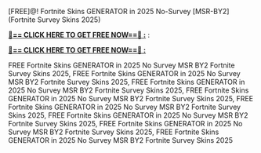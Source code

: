 [FREE]@! Fortnite Skins GENERATOR in 2025 No-Survey [MSR-BY2] (Fortnite Survey Skins 2025)

**[🔴== CLICK HERE TO GET FREE NOW==🔴 :](https://oercommons.s3.amazonaws.com/media/courseware/relatedresource/file/all-zit.html)**
:

**[🔴== CLICK HERE TO GET FREE NOW==🔴 :](https://oercommons.s3.amazonaws.com/media/courseware/relatedresource/file/gift-zit.html)**

 FREE Fortnite Skins GENERATOR in 2025 No Survey MSR BY2 Fortnite Survey Skins 2025, FREE Fortnite Skins GENERATOR in 2025 No Survey MSR BY2 Fortnite Survey Skins 2025, FREE Fortnite Skins GENERATOR in 2025 No Survey MSR BY2 Fortnite Survey Skins 2025, FREE Fortnite Skins GENERATOR in 2025 No Survey MSR BY2 Fortnite Survey Skins 2025, FREE Fortnite Skins GENERATOR in 2025 No Survey MSR BY2 Fortnite Survey Skins 2025, FREE Fortnite Skins GENERATOR in 2025 No Survey MSR BY2 Fortnite Survey Skins 2025, FREE Fortnite Skins GENERATOR in 2025 No Survey MSR BY2 Fortnite Survey Skins 2025, FREE Fortnite Skins GENERATOR in 2025 No Survey MSR BY2 Fortnite Survey Skins 2025
